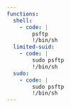 ```yaml
---
functions:
  shell:
    - code: |
        psftp
        !/bin/sh
  limited-suid:
    - code: |
        sudo psftp
        !/bin/sh
  sudo:
    - code: |
        sudo psftp
        !/bin/sh
---
```

